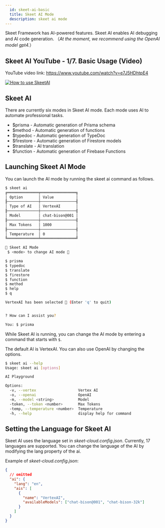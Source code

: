 ```yaml
---
  id: skeet-ai-basic
  title: Skeet AI Mode
  description: skeet ai mode
---
```


Skeet Framework has AI-powered features.
Skeet AI enables AI debugging and AI code generation.
（_At the moment, we recommend using the OpenAI model gpt4._）

## Skeet AI YouTube - 1/7. Basic Usage (Video)

YouTube video link: https://www.youtube.com/watch?v=e7J5HDhtpE4

[![How to use SkeetAI](https://storage.googleapis.com/skeet-assets/imgs/youtube/skeet-ai-basic-en-1.png)](https://www.youtube.com/watch?v=e7J5HDhtpE4)

## Skeet AI

There are currently six modes in Skeet AI mode. Each mode uses AI to automate professional tasks.

- $prisma - Automatic generation of Prisma schema
- $method - Automatic generation of functions
- $typedoc - Automatic generation of TypeDoc
- $firestore - Automatic generation of Firestore models
- $translate - AI translation
- $function - Automatic generation of Firebase Functions

## Launching Skeet AI Mode

You can launch the AI mode by running the skeet ai command as follows.

```bash
$ skeet ai
╔══════════════╤════════════════╗
│ Option       │ Value          │
╟──────────────┼────────────────╢
│ Type of AI   │ VertexAI       │
╟──────────────┼────────────────╢
│ Model        │ chat-bison@001 │
╟──────────────┼────────────────╢
│ Max Tokens   │ 1000           │
╟──────────────┼────────────────╢
│ Temperature  │ 0              │
╚══════════════╧════════════════╝

🤖 Skeet AI Mode
 $ <mode> to change AI mode 🤖

$ prisma
$ typedoc
$ translate
$ firestore
$ function
$ method
$ help
$ q

VertexAI has been selected 🤖 (Enter 'q' to quit)


? How can I assist you?

You: $ prisma
```

While Skeet AI is running, you can change the AI mode by entering a command that starts with `$`.

The default AI is VertexAI.
You can also use OpenAI by changing the options.

```bash
$ skeet ai --help
Usage: skeet ai [options]

AI Playground

Options:
  -v, --vertex                   Vertex AI
  -o, --openai                   OpenAI
  -m, --model <string>           Model
  -token, --token <number>       Max Tokens
  -temp, --temperature <number>  Temperature
  -h, --help                     display help for command
```

## Setting the Language for Skeet AI

Skeet AI uses the language set in _skeet-cloud.config.json_. Currently, 17 languages are supported. You can change the language of the AI by modifying the lang property of the ai.

Example of _skeet-cloud.config.json_:

```json
{
  // omitted
  "ai": {
    "lang": "en",
    "ais": [
      {
        "name": "VertexAI",
        "availableModels": ["chat-bison@001", "chat-bison-32k"]
      }
    ]
  }
}
```
